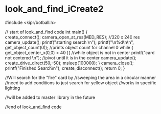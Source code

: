 # look_and_find_iCreate2
#include <kipr/botball.h>

// start of look_and_find code
int main()
{	
    create_connect();
    camera_open_at_res(MED_RES); //320 x 240 res
    camera_update();
    printf("starting search \n");
    printf("\n%d\n\n", get_object_count(0)); //prints object count for channel 0
    while ( get_object_center_x(0,0) > 40 ){ //while object is not in center
        printf("card not centered \n");      //pivot until it is in the center
        camera_update();
        create_drive_direct(50,-50);
        msleep(100000);
    }
    camera_close();
    printf("Finished Search\n");
    create_disconnect();
    return 0;
}

//Will search for the "fire" card by 
//sweeping the area in a circular manner
//need to add conditions to just search for yellow object
//works in specific lighting

//will be added to master library in the future

//end of look_and_find code

